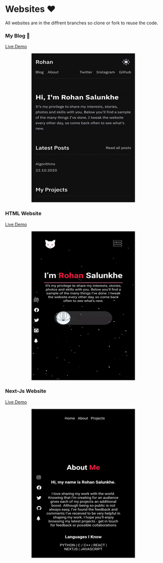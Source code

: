 
# Websites ❤

All websites are in the diffrent branches so clone or fork to reuse the code.


### My Blog 🤞
[Live Demo](https://rohan.ml)

<p align="center">
  <img src="portfolio.gif"/>
</p>

### HTML Website
[Live Demo](https://rohan.vercel.app)

<p align="center">
  <img src="html.gif"/>
</p>

### Next-Js Website
[Live Demo](https://nextjs.rohan.gq)

<p align="center">
  <img src="nextjs.gif"/>
</p>
